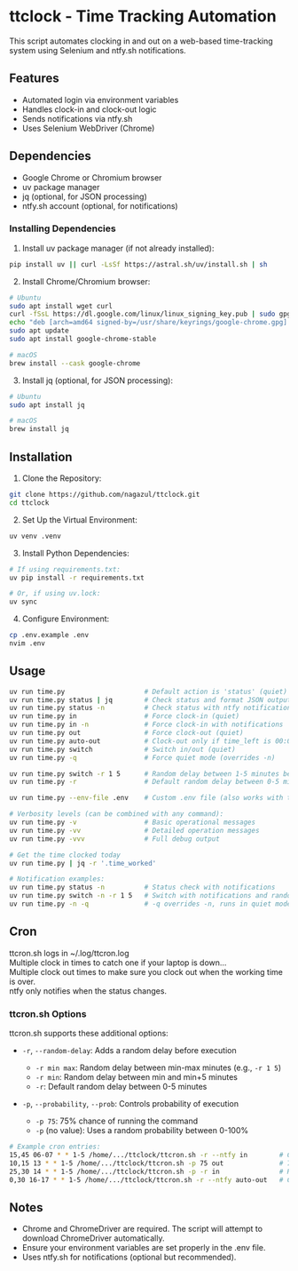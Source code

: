 # ttclock - Time Tracking Automation

This script automates clocking in and out on a web-based time-tracking system using Selenium and ntfy.sh notifications.

## Features

 - Automated login via environment variables
 - Handles clock-in and clock-out logic
 - Sends notifications via ntfy.sh
 - Uses Selenium WebDriver (Chrome)

## Dependencies

- Google Chrome or Chromium browser
- uv package manager
- jq (optional, for JSON processing)
- ntfy.sh account (optional, for notifications)

### Installing Dependencies

1. Install uv package manager (if not already installed):
```bash
pip install uv || curl -LsSf https://astral.sh/uv/install.sh | sh
```

2. Install Chrome/Chromium browser:
```bash
# Ubuntu
sudo apt install wget curl
curl -fSsL https://dl.google.com/linux/linux_signing_key.pub | sudo gpg --dearmor -o /usr/share/keyrings/google-chrome.gpg
echo "deb [arch=amd64 signed-by=/usr/share/keyrings/google-chrome.gpg] http://dl.google.com/linux/chrome/deb/ stable main" | sudo tee /etc/apt/sources.list.d/google-chrome.list
sudo apt update
sudo apt install google-chrome-stable

# macOS
brew install --cask google-chrome
```

3. Install jq (optional, for JSON processing):
```bash
# Ubuntu
sudo apt install jq

# macOS
brew install jq
```

## Installation

1. Clone the Repository:
```bash
git clone https://github.com/nagazul/ttclock.git
cd ttclock
```

2. Set Up the Virtual Environment:
```bash
uv venv .venv
```

3. Install Python Dependencies:
```bash
# If using requirements.txt:
uv pip install -r requirements.txt

# Or, if using uv.lock:
uv sync
```

4. Configure Environment:
```bash
cp .env.example .env
nvim .env
```

## Usage

```bash
uv run time.py                    # Default action is 'status' (quiet)
uv run time.py status | jq        # Check status and format JSON output
uv run time.py status -n          # Check status with ntfy notifications
uv run time.py in                 # Force clock-in (quiet)
uv run time.py in -n              # Force clock-in with notifications
uv run time.py out                # Force clock-out (quiet)
uv run time.py auto-out           # Clock-out only if time_left is 00:00:00 
uv run time.py switch             # Switch in/out (quiet)
uv run time.py -q                 # Force quiet mode (overrides -n)

uv run time.py switch -r 1 5      # Random delay between 1-5 minutes before switch
uv run time.py -r                 # Default random delay between 0-5 minutes

uv run time.py --env-file .env    # Custom .env file (also works with ttcron.sh)

# Verbosity levels (can be combined with any command):
uv run time.py -v                 # Basic operational messages
uv run time.py -vv                # Detailed operation messages
uv run time.py -vvv               # Full debug output

# Get the time clocked today
uv run time.py | jq -r '.time_worked'

# Notification examples:
uv run time.py status -n          # Status check with notifications
uv run time.py switch -n -r 1 5   # Switch with notifications and random delay
uv run time.py -n -q              # -q overrides -n, runs in quiet mode
```

## Cron
ttcron.sh logs in ~/.log/ttcron.log  
Multiple clock in times to catch one if your laptop is down...  
Multiple clock out times to make sure you clock out when the working time is over.    
ntfy only notifies when the status changes.  

### ttcron.sh Options

ttcron.sh supports these additional options:

- `-r`, `--random-delay`: Adds a random delay before execution
  - `-r min max`: Random delay between min-max minutes (e.g., `-r 1 5`)
  - `-r min`: Random delay between min and min+5 minutes
  - `-r`: Default random delay between 0-5 minutes

- `-p`, `--probability`, `--prob`: Controls probability of execution
  - `-p 75`: 75% chance of running the command
  - `-p` (no value): Uses a random probability between 0-100%

```bash
# Example cron entries:
15,45 06-07 * * 1-5 /home/.../ttclock/ttcron.sh -r --ntfy in        # Clock in with random delay
10,15 13 * * 1-5 /home/.../ttclock/ttcron.sh -p 75 out              # 75% chance to clock out at lunchtime
25,30 14 * * 1-5 /home/.../ttclock/ttcron.sh -p -r in               # Random chance with random delay
0,30 16-17 * * 1-5 /home/.../ttclock/ttcron.sh -r --ntfy auto-out   # Clock out with random delay
```

## Notes

 - Chrome and ChromeDriver are required. The script will attempt to download ChromeDriver automatically.
 - Ensure your environment variables are set properly in the .env file.
 - Uses ntfy.sh for notifications (optional but recommended).
